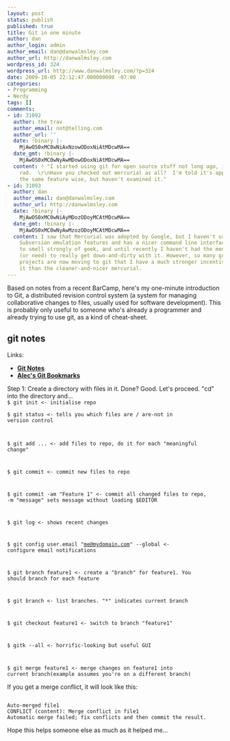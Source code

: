 ```yaml
---
layout: post
status: publish
published: true
title: Git in one minute
author: dan
author_login: admin
author_email: dan@danwalmsley.com
author_url: http://danwalmsley.com
wordpress_id: 324
wordpress_url: http://www.danwalmsley.com/?p=324
date: 2009-10-05 22:12:47.000000000 -07:00
categories:
- Programming
- Nerdy
tags: []
comments:
- id: 31092
  author: the trav
  author_email: not@telling.com
  author_url: ''
  date: !binary |-
    MjAwOS0xMC0wNiAxNzowODoxNiAtMDcwMA==
  date_gmt: !binary |-
    MjAwOS0xMC0wNyAwMDowODoxNiAtMDcwMA==
  content: ! "I started using git for open source stuff not long ago, it's pretty
    rad.  \r\nHave you checked out mercurial as all?  I'm told it's approximately
    the same feature wise, but haven't examined it."
- id: 31093
  author: dan
  author_email: dan@danwalmsley.com
  author_url: http://danwalmsley.com
  date: !binary |-
    MjAwOS0xMC0wNiAyMDozODoyMCAtMDcwMA==
  date_gmt: !binary |-
    MjAwOS0xMC0wNyAwMzozODoyMCAtMDcwMA==
  content: I saw that Mercurial was adopted by Google, but I haven't used it. It includes
    Subversion emulation features and has a nicer command line interface. I find git
    to smell strongly of geek, and until recently I haven't had the mental energy
    (or need) to really get down-and-dirty with it. However, so many great open source
    projects are now moving to git that I have a much stronger incentive to learn
    it than the cleaner-and-nicer mercurial.
---
```

Based on notes from a recent BarCamp, here's my one-minute introduction to Git, a distributed revision control system (a system for managing collaborative changes to files, usually used for software development). This is probably only useful to someone who's already a programmer and already trying to use git, as a kind of cheat-sheet.
<h2>git notes</h2>
Links:
<ul>
	<li><a href="http://xrl.us/bfjzz6"><strong>Git Notes</strong></a></li>
	<li><a href="http://xrl.us/bfjzzt "><strong>Alec's Git Bookmarks</strong></a></li>
</ul>
Step 1: Create a directory with files in it. Done? Good. Let's proceed. "cd" into the directory and...

<code>
$ git init <- initialise repo</code>

<code>$ git status <- tells you which files are / are-not in version control

$ git add   ... <- add files to repo, do it for each "meaningful change"

$ git commit <- commit new files to repo

$ git commit -am "Feature 1" <- commit all changed files to repo, -m "message" sets message without loading $EDITOR

$ git log <- shows recent changes

$ git config user.email "me@mydomain.com" --global <- configure email notifications

$ git branch feature1 <- create a "branch" for feature1. You should branch for each feature

$ git branch <- list branches. "*" indicates current branch

$ git checkout feature1 <- switch to branch "feature1"

$ gitk --all <- horrific-looking but useful GUI

</code>

<code>$ git merge feature1 <- merge changes on feature1 into current branch(example assumes you're on a different branch)
</code>

If you get a merge conflict, it will look like this:

<code>
Auto-merged file1
CONFLICT (content): Merge conflict in file1
Automatic merge failed; fix conflicts and then commit the result.
</code>

Hope this helps someone else as much as it helped me...
